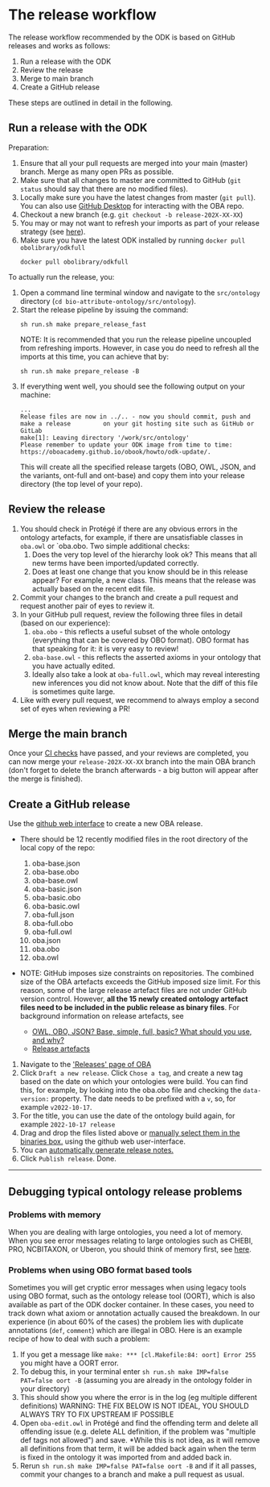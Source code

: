 # The release workflow 
The release workflow recommended by the ODK is based on GitHub releases and works as follows:

1. Run a release with the ODK
2. Review the release
3. Merge to main branch
4. Create a GitHub release

These steps are outlined in detail in the following.

## Run a release with the ODK

Preparation:

1. Ensure that all your pull requests are merged into your main (master) branch. Merge as many open PRs as possible.
2. Make sure that all changes to master are committed to GitHub (`git status` should say that there are no modified files).
3. Locally make sure you have the latest changes from master (`git pull`). You can also use [GitHub Desktop](https://desktop.github.com/) for interacting with the OBA repo.
4. Checkout a new branch (e.g. `git checkout -b release-202X-XX-XX`)
5. You may or may not want to refresh your imports as part of your release strategy (see [here](UpdateImports.md)).
6. Make sure you have the latest ODK installed by running `docker pull obolibrary/odkfull`
    ```shell
    docker pull obolibrary/odkfull
    ```

To actually run the release, you:

1. Open a command line terminal window and navigate to the `src/ontology` directory (`cd bio-attribute-ontology/src/ontology`).
2. Start the release pipeline by issuing the command:
    ```shell
    sh run.sh make prepare_release_fast
    ```
    NOTE: It is recommended that you run the release pipeline uncoupled from refreshing imports. However, in case you do need to refresh all the imports at this time, you can achieve that by:
    ```shell
    sh run.sh make prepare_release -B
    ```
3. If everything went well, you should see the following output on your machine:
    ```shell
    ...
    Release files are now in ../.. - now you should commit, push and make a release         on your git hosting site such as GitHub or GitLab
    make[1]: Leaving directory '/work/src/ontology'
    Please remember to update your ODK image from time to time: https://oboacademy.github.io/obook/howto/odk-update/.
    ```
    This will create all the specified release targets (OBO, OWL, JSON, and the variants, ont-full and ont-base) and copy them into your release directory (the top level of your repo).

## Review the release

1. You should check in Protégé if there are any obvious errors in the ontology artefacts, for example, if there are unsatisfiable classes in `oba.owl` or `oba.obo. Two simple additional checks: 
    1. Does the very top level of the hierarchy look ok? This means that all new terms have been imported/updated correctly.
    2. Does at least one change that you know should be in this release appear? For example, a new class. This means that the release was actually based on the recent edit file. 
2. Commit your changes to the branch and create a pull request and request another pair of eyes to review it.
3. In your GitHub pull request, review the following three files in detail (based on our experience):
    1. `oba.obo` - this reflects a useful subset of the whole ontology (everything that can be covered by OBO format). OBO format has that speaking for it: it is very easy to review!
    2. `oba-base.owl` - this reflects the asserted axioms in your ontology that you have actually edited.
    3. Ideally also take a look at `oba-full.owl`, which may reveal interesting new inferences you did not know about. Note that the diff of this file is sometimes quite large.
4. Like with every pull request, we recommend to always employ a second set of eyes when reviewing a PR!

## Merge the main branch
Once your [CI checks](ContinuousIntegration.md) have passed, and your reviews are completed, you can now merge your `release-202X-XX-XX` branch into the main OBA branch (don't forget to delete the branch afterwards - a big button will appear after the merge is finished).

## Create a GitHub release

Use the [github web interface](https://docs.github.com/repositories/releasing-projects-on-github/managing-releases-in-a-repository?tool=webui) to create a new OBA release.

- There should be 12 recently modified files in the root directory of the local copy of the repo:
    1. oba-base.json
    2. oba-base.obo
    3. oba-base.owl
    4. oba-basic.json
    5. oba-basic.obo
    6. oba-basic.owl
    7. oba-full.json
    8. oba-full.obo
    9. oba-full.owl
    10. oba.json
    11. oba.obo
    12. oba.owl

- NOTE: GitHub imposes size constraints on repositories. The combined size of the OBA artefacts exceeds the GitHub imposed size limit. For this reason, some of the large release artefact files are not under GitHub version control. However, **all the 15 newly created ontology artefact files need to be included in the public release as binary files**. For background information on release artefacts, see
    - [OWL, OBO, JSON? Base, simple, full, basic? What should you use, and why?](https://oboacademy.github.io/obook/explanation/owl-format-variants/)
    - [Release artefacts](https://oboacademy.github.io/obook/reference/release-artefacts/)

1. Navigate to the ['Releases' page of OBA](https://github.com/obophenotype/bio-attribute-ontology/releases)
2. Click `Draft a new release`.
Click `Chose a tag`, and create a new tag based on the date on which your ontologies were build. You can find this, for example, by looking into the oba.obo file and checking the `data-version:` property. The date needs to be prefixed with a `v`, so, for example `v2022-10-17`.
3. For the title, you can use the date of the ontology build again, for example `2022-10-17 release`
4. Drag and drop the files listed above or [manually select them in the binaries box.](https://docs.github.com/en/repositories/releasing-projects-on-github/managing-releases-in-a-repository) using the github web user-interface.
5. You can [automatically generate release notes.](https://docs.github.com/en/repositories/releasing-projects-on-github/automatically-generated-release-notes)
6. Click `Publish release`. Done.

* * * *

## Debugging typical ontology release problems

### Problems with memory

When you are dealing with large ontologies, you need a lot of memory. When you see error messages relating to large ontologies such as CHEBI, PRO, NCBITAXON, or Uberon, you should think of memory first, see [here](https://github.com/INCATools/ontology-development-kit/blob/master/docs/DealWithLargeOntologies.md).

### Problems when using OBO format based tools

Sometimes you will get cryptic error messages when using legacy tools using OBO format, such as the ontology release tool (OORT), which is also available as part of the ODK docker container. In these cases, you need to track down what axiom or annotation actually caused the breakdown. In our experience (in about 60% of the cases) the problem lies with duplicate annotations (`def`, `comment`) which are illegal in OBO. Here is an example recipe of how to deal with such a problem:

1. If you get a message like `make: *** [cl.Makefile:84: oort] Error 255` you might have a OORT error. 
2. To debug this, in your terminal enter `sh run.sh make IMP=false PAT=false oort -B` (assuming you are already in the ontology folder in your directory) 
3. This should show you where the error is in the log (eg multiple different definitions) 
WARNING: THE FIX BELOW IS NOT IDEAL, YOU SHOULD ALWAYS TRY TO FIX UPSTREAM IF POSSIBLE
4. Open `oba-edit.owl` in Protégé and find the offending term and delete all offending issue (e.g. delete ALL definition, if the problem was "multiple def tags not allowed") and save. 
*While this is not idea, as it will remove all definitions from that term, it will be added back again when the term is fixed in the ontology it was imported from and added back in.
5. Rerun `sh run.sh make IMP=false PAT=false oort -B` and if it all passes, commit your changes to a branch and make a pull request as usual.

